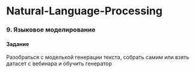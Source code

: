 # Natural-Language-Processing

###  9. Языковое моделирование

#### Задание<br>
Разобраться с моделькой генерации текста, собрать самим или взять датасет с вебинара и обучить генератор
